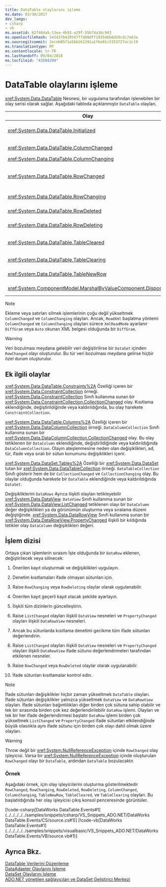 ```yaml
---
title: DataTable olaylarını işleme
ms.date: 03/30/2017
dev_langs:
- csharp
- vb
ms.assetid: 62f404a5-13ea-4b93-a29f-55b74a16c9d3
ms.openlocfilehash: 542437b419547ffd00dff193546b6d29cdc7e63a
ms.sourcegitcommit: 2eceb05f1a5bb261291a1f6a91c5153727ac1c19
ms.translationtype: MT
ms.contentlocale: tr-TR
ms.lasthandoff: 09/04/2018
ms.locfileid: "43504299"
---
```

# <a name="handling-datatable-events"></a>DataTable olaylarını işleme
<xref:System.Data.DataTable> Nesnesi, bir uygulama tarafından işlenebilen bir olay serisi olarak sağlar. Aşağıdaki tabloda açıklanmıştır `DataTable` olayları.  
  
|Olay|Açıklama|  
|-----------|-----------------|  
|<xref:System.Data.DataTable.Initialized>|Sonra oluşan <xref:System.Data.DataTable.EndInit%2A> yöntemi bir `DataTable` çağrılır. Bu olay, öncelikle tasarım zamanı senaryoları desteklemek üzere tasarlanmıştır.|  
|<xref:System.Data.DataTable.ColumnChanged>|Bir değer olarak başarıyla değiştirildikten sonra gerçekleşir bir <xref:System.Data.DataColumn>.|  
|<xref:System.Data.DataTable.ColumnChanging>|İçin bir değer gönderildi oluşur bir `DataColumn`.|  
|<xref:System.Data.DataTable.RowChanged>|Sonra oluşan bir `DataColumn` değeri veya <xref:System.Data.DataRow.RowState%2A> , bir <xref:System.Data.DataRow> içinde `DataTable` başarıyla değiştirildi.|  
|<xref:System.Data.DataTable.RowChanging>|İçin bir değişiklik gönderildiğinde gerçekleşir bir `DataColumn` değeri veya `RowState` , bir `DataRow` içinde `DataTable`.|  
|<xref:System.Data.DataTable.RowDeleted>|Sonra oluşan bir `DataRow` içinde `DataTable` işaretlendi `Deleted`.|  
|<xref:System.Data.DataTable.RowDeleting>|Öncesinde gerçekleşir bir `DataRow` içinde `DataTable` olarak işaretlenmiş `Deleted`.|  
|<xref:System.Data.DataTable.TableCleared>|Çağrısı yapıldıktan sonra gerçekleşir <xref:System.Data.DataTable.Clear%2A> yöntemi `DataTable` başarıyla çözüldü her `DataRow`.|  
|<xref:System.Data.DataTable.TableClearing>|Sonra oluşan `Clear` yöntemi önce çağrılır `Clear` işlemi başlar.|  
|<xref:System.Data.DataTable.TableNewRow>|Yeni bir sonra gerçekleşir `DataRow` bir çağrı tarafından oluşturulan `NewRow` yöntemi `DataTable`.|  
|<xref:System.ComponentModel.MarshalByValueComponent.Disposed>|Gerçekleşir, `DataTable` olduğu `Disposed`. Devralınan <xref:System.ComponentModel.MarshalByValueComponent>.|  
  
> [!NOTE]
>  Ekleme veya satırları silmek işlemlerinin çoğu değil yükseltmek `ColumnChanged` ve `ColumnChanging` olayları. Ancak, `ReadXml` başlatma yöntemi `ColumnChanged` ve `ColumnChanging` olayları sürece `XmlReadMode` ayarlanır `DiffGram` veya `Auto` okunan XML belgesi olduğunda bir `DiffGram`.  
  
> [!WARNING]
>  Veri bozulması meydana gelebilir veri değiştirilirse bir `DataSet` içinden `RowChanged` olayı oluşturulur. Bu tür veri bozulması meydana gelirse hiçbir özel durum oluşturulur.  
  
## <a name="additional-related-events"></a>Ek ilgili olaylar  
 <xref:System.Data.DataTable.Constraints%2A> Özelliği içeren bir <xref:System.Data.ConstraintCollection> örneği. <xref:System.Data.ConstraintCollection> Sınıfı kullanıma sunan bir <xref:System.Data.ConstraintCollection.CollectionChanged> olay. Kısıtlama eklendiğinde, değiştirildiğinde veya kaldırıldığında, bu olay harekete `ConstraintCollection`.  
  
 <xref:System.Data.DataTable.Columns%2A> Özelliği içeren bir <xref:System.Data.DataColumnCollection> örneği. `DataColumnCollection` Sınıfı kullanıma sunan bir <xref:System.Data.DataColumnCollection.CollectionChanged> olay. Bu olay tetiklenen bir `DataColumn` eklendiğinde, değiştirildiğinde veya kaldırıldığında `DataColumnCollection`. Olayın ateşlenmesine neden olan değişiklikleri, ad, tür, ifade veya sıralı bir sütun konumunu değişiklikleri içerir.  
  
 <xref:System.Data.DataSet.Tables%2A> Özelliği bir <xref:System.Data.DataSet> tutan bir <xref:System.Data.DataTableCollection> örneği. `DataTableCollection` Sınıfı gösterir hem de bir `CollectionChanged` ve `CollectionChanging` olay. Bu olaylar olduğunda harekete bir `DataTable` eklendiğinde veya kaldırıldığında `DataSet`.  
  
 Değişikliklerini `DataRows` Ayrıca ilişkili olayları tetikleyebilir <xref:System.Data.DataView>. `DataView` Sınıfı kullanıma sunan bir <xref:System.Data.DataView.ListChanged> tetiklenen olayı bir `DataColumn` değer değişiklikleri ya da görünümün oluşturma veya sıralama düzeni değiştiğinde. <xref:System.Data.DataRowView> Sınıfı kullanıma sunan bir <xref:System.Data.DataRowView.PropertyChanged> ilişkili bir kıldığında tetikler olay `DataColumn` değişiklikleri değeri.  
  
## <a name="sequence-of-operations"></a>İşlem dizisi  
 Ortaya çıkan işlemlerin sırasını İşte olduğunda bir `DataRow` eklenen, değiştirilecek veya silinecek:  
  
1.  Önerilen kayıt oluşturmak ve değişiklikleri uygulayın.  
  
2.  Denetim kısıtlamaları ifade olmayan sütunları için.  
  
3.  Raise `RowChanging` veya `RowDeleting` olaylar olarak uygulanabilir.  
  
4.  Önerilen kayıt geçerli kayıt olacak şekilde ayarlayın.  
  
5.  İlişkili tüm dizinlerin güncelleştirin.  
  
6.  Raise `ListChanged` olayları ilişkili `DataView` nesneleri ve `PropertyChanged` olayları ilişkili `DataRowView` nesneleri.  
  
7.  Ancak bu sütunlarda kısıtlama denetimi gecikme tüm ifade sütunları değerlendirin.  
  
8.  Raise `ListChanged` olayları ilişkili `DataView` nesneleri ve `PropertyChanged` olayları ilişkili `DataRowView` ifade sütunu değerlendirmeleri tarafından etkilenen nesneler.  
  
9. Raise `RowChanged` veya `RowDeleted` olaylar olarak uygulanabilir.  
  
10. İfade sütunları kısıtlamalar kontrol edin.  
  
> [!NOTE]
>  İfade sütunları değişiklikler hiçbir zaman yükseltmek `DataTable` olayları. İfade sütunları değişiklikler yalnızca yükseltmek `DataView` ve `DataRowView` olayları. İfade sütunları bağımlılıkları diğer birden çok sütuna sahip olabilir ve tek bir sırasında birden çok kez değerlendirilebilir `DataRow` işlemi. Olayları ve tek bir her ifade değerlendirmesi başlatır `DataRow` işlemi birden çok yükseltmek `ListChanged` ve `PropertyChanged` ifade sütunları etkilendiğinde büyük olasılıkla aynı ifade sütunu için birden çok olayı dahil olmak üzere olayları.  
  
> [!WARNING]
>  Throw değil bir <xref:System.NullReferenceException> içinde `RowChanged` olay işleyicisi. Varsa bir <xref:System.NullReferenceException> içinde oluşturulan `RowChanged` olayı bir `DataTable`, ardından `DataTable` bozulacaktır.  
  
### <a name="example"></a>Örnek  
 Aşağıdaki örnek, için olay işleyicilerini oluşturma gösterilmektedir `RowChanged`, `RowChanging`, `RowDeleted`, `RowDeleting`, `ColumnChanged`, `ColumnChanging`, `TableNewRow`, `TableCleared`, ve `TableClearing` olayları. Bu başlatıldığında her olay işleyicisi çıkış konsol penceresinde görüntüler.  
  
 [!code-csharp[DataWorks DataTable.Events#1](../../../../../samples/snippets/csharp/VS_Snippets_ADO.NET/DataWorks DataTable.Events/CS/source.cs#1)]
 [!code-vb[DataWorks DataTable.Events#1](../../../../../samples/snippets/visualbasic/VS_Snippets_ADO.NET/DataWorks DataTable.Events/VB/source.vb#1)]  
  
## <a name="see-also"></a>Ayrıca Bkz.  
 [DataTable Verilerini Düzenleme](../../../../../docs/framework/data/adonet/dataset-datatable-dataview/manipulating-data-in-a-datatable.md)  
 [DataAdapter Olaylarını İşleme](../../../../../docs/framework/data/adonet/handling-dataadapter-events.md)  
 [DataSet Olaylarını İşleme](../../../../../docs/framework/data/adonet/dataset-datatable-dataview/handling-dataset-events.md)  
 [ADO.NET yönetilen sağlayıcıları ve DataSet Geliştirici Merkezi](https://go.microsoft.com/fwlink/?LinkId=217917)
